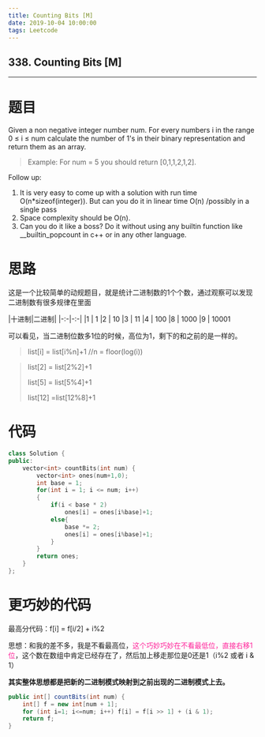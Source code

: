 ```yaml
---
title: Counting Bits [M]
date: 2019-10-04 10:00:00
tags: Leetcode
---
```


## 338. Counting Bits [M]

------

# 题目

Given a non negative integer number num. For every numbers i in the range 0 ≤ i ≤ num calculate the number of 1's in their binary representation and return them as an array.

> Example:
> For num = 5 you should return [0,1,1,2,1,2].

Follow up:

1. It is very easy to come up with a solution with run time O(n*sizeof(integer)). But can you do it in linear time O(n) /possibly in a single pass
2. Space complexity should be O(n).
3. Can you do it like a boss? Do it without using any builtin function like __builtin_popcount in c++ or in any other language.

# 思路

这是一个比较简单的动规题目，就是统计二进制数的1个个数，通过观察可以发现二进制数有很多规律在里面

|十进制|二进制|
|-:-|-:-|
|1 |  1
|2  | 10
|3  | 11
|4  | 100
|8  |     1000
|9 |      10001

可以看见，当二进制位数多1位的时候，高位为1，剩下的和之前的是一样的。

> list[i] = list[i%n]+1  //n = floor(log(i))

> list[2] = list[2%2]+1
>
> list[5] = list[5%4]+1
>
> list[12] =list[12%8]+1

# 代码

```c++
class Solution {
public:
    vector<int> countBits(int num) {
        vector<int> ones(num+1,0);
        int base = 1;
        for(int i = 1; i <= num; i++)
        {
            if(i < base * 2)
                ones[i] = ones[i%base]+1;
            else{
                base *= 2;
                ones[i] = ones[i%base]+1;
            }
        }
        return ones;
    }
};
```

# 更巧妙的代码

最高分代码：f[i] = f[i/2] + i%2

思想：和我的差不多，我是不看最高位，<font color=#ff2299>这个巧妙巧妙在不看最低位，直接右移1位</font>，这个数在数组中肯定已经存在了，然后加上移走那位是0还是1（i%2 或者 i & 1）

**其实整体思想都是把新的二进制模式映射到之前出现的二进制模式上去。**

```java
public int[] countBits(int num) {
    int[] f = new int[num + 1];
    for (int i=1; i<=num; i++) f[i] = f[i >> 1] + (i & 1);
    return f;
}
```



